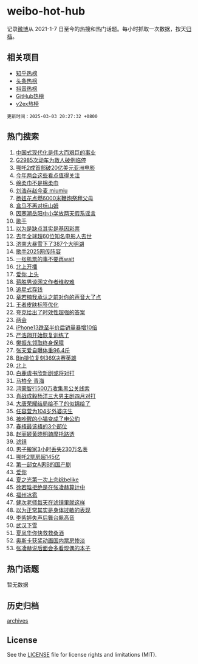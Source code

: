 # weibo-hot-hub

记录[微博](https://www.weibo.com)从 2021-1-7 日至今的热搜和热门话题。每小时抓取一次数据，按天[归档](archives)。

## 相关项目

- [知乎热榜](https://github.com/lonnyzhang423/zhihu-hot-hub)
- [头条热榜](https://github.com/lonnyzhang423/toutiao-hot-hub)
- [抖音热榜](https://github.com/lonnyzhang423/douyin-hot-hub)
- [GitHub热榜](https://github.com/lonnyzhang423/github-hot-hub)
- [v2ex热榜](https://github.com/lonnyzhang423/v2ex-hot-hub)


`更新时间：2025-03-03 20:27:32 +0800`

## 热门搜索

1. [中国式现代化是伟大而艰巨的事业](https://m.weibo.cn/search?containerid=100103type%3D1%26t%3D10%26q%3D%23%E4%B8%AD%E5%9B%BD%E5%BC%8F%E7%8E%B0%E4%BB%A3%E5%8C%96%E6%98%AF%E4%BC%9F%E5%A4%A7%E8%80%8C%E8%89%B0%E5%B7%A8%E7%9A%84%E4%BA%8B%E4%B8%9A%23&stream_entry_id=51&isnewpage=1&extparam=seat%3D1%26pos%3D0%26cate%3D10103%26q%3D%2523%25E4%25B8%25AD%25E5%259B%25BD%25E5%25BC%258F%25E7%258E%25B0%25E4%25BB%25A3%25E5%258C%2596%25E6%2598%25AF%25E4%25BC%259F%25E5%25A4%25A7%25E8%2580%258C%25E8%2589%25B0%25E5%25B7%25A8%25E7%259A%2584%25E4%25BA%258B%25E4%25B8%259A%2523%26filter_type%3Drealtimehot%26dgr%3D0%26c_type%3D51%26stream_entry_id%3D51%26display_time%3D1741004850%26pre_seqid%3D17410048509150345794493)
1. [G2985次动车为救人破例临停](https://m.weibo.cn/search?containerid=100103type%3D1%26t%3D10%26q%3D%23G2985%E6%AC%A1%E5%8A%A8%E8%BD%A6%E4%B8%BA%E6%95%91%E4%BA%BA%E7%A0%B4%E4%BE%8B%E4%B8%B4%E5%81%9C%23&stream_entry_id=31&isnewpage=1&extparam=seat%3D1%26pos%3D0%26realpos%3D1%26filter_type%3Drealtimehot%26c_type%3D31%26lcate%3D5001%26cate%3D5001%26band_rank%3D1%26q%3D%2523G2985%25E6%25AC%25A1%25E5%258A%25A8%25E8%25BD%25A6%25E4%25B8%25BA%25E6%2595%2591%25E4%25BA%25BA%25E7%25A0%25B4%25E4%25BE%258B%25E4%25B8%25B4%25E5%2581%259C%2523%26dgr%3D0%26flag%3D32768%26stream_entry_id%3D31%26display_time%3D1741004850%26pre_seqid%3D17410048509150345794493)
1. [哪吒2成首部破20亿美元亚洲电影](https://m.weibo.cn/search?containerid=100103type%3D1%26t%3D10%26q%3D%23%E5%93%AA%E5%90%922%E6%88%90%E9%A6%96%E9%83%A8%E7%A0%B420%E4%BA%BF%E7%BE%8E%E5%85%83%E4%BA%9A%E6%B4%B2%E7%94%B5%E5%BD%B1%23&stream_entry_id=31&isnewpage=1&extparam=seat%3D1%26pos%3D1%26realpos%3D2%26filter_type%3Drealtimehot%26c_type%3D31%26lcate%3D5001%26cate%3D5001%26band_rank%3D2%26q%3D%2523%25E5%2593%25AA%25E5%2590%25922%25E6%2588%2590%25E9%25A6%2596%25E9%2583%25A8%25E7%25A0%25B420%25E4%25BA%25BF%25E7%25BE%258E%25E5%2585%2583%25E4%25BA%259A%25E6%25B4%25B2%25E7%2594%25B5%25E5%25BD%25B1%2523%26dgr%3D0%26flag%3D2%26stream_entry_id%3D31%26display_time%3D1741004850%26pre_seqid%3D17410048509150345794493)
1. [今年两会这些看点值得关注](https://m.weibo.cn/search?containerid=100103type%3D1%26t%3D10%26q%3D%23%E4%BB%8A%E5%B9%B4%E4%B8%A4%E4%BC%9A%E8%BF%99%E4%BA%9B%E7%9C%8B%E7%82%B9%E5%80%BC%E5%BE%97%E5%85%B3%E6%B3%A8%23&stream_entry_id=31&isnewpage=1&extparam=seat%3D1%26pos%3D2%26realpos%3D3%26filter_type%3Drealtimehot%26c_type%3D31%26lcate%3D5001%26cate%3D5001%26band_rank%3D3%26q%3D%2523%25E4%25BB%258A%25E5%25B9%25B4%25E4%25B8%25A4%25E4%25BC%259A%25E8%25BF%2599%25E4%25BA%259B%25E7%259C%258B%25E7%2582%25B9%25E5%2580%25BC%25E5%25BE%2597%25E5%2585%25B3%25E6%25B3%25A8%2523%26dgr%3D0%26flag%3D0%26stream_entry_id%3D31%26display_time%3D1741004850%26pre_seqid%3D17410048509150345794493)
1. [绵柔巾不是棉柔巾](https://m.weibo.cn/search?containerid=100103type%3D1%26t%3D10%26q%3D%23%E7%BB%B5%E6%9F%94%E5%B7%BE%E4%B8%8D%E6%98%AF%E6%A3%89%E6%9F%94%E5%B7%BE%23&stream_entry_id=31&isnewpage=1&extparam=seat%3D1%26pos%3D3%26filter_type%3Drealtimehot%26c_type%3D31%26lcate%3D5001%26is_ad_pos%3D1%26topic_ad%3D1%26band_rank%3D4%26cate%3D5001%26q%3D%2523%25E7%25BB%25B5%25E6%259F%2594%25E5%25B7%25BE%25E4%25B8%258D%25E6%2598%25AF%25E6%25A3%2589%25E6%259F%2594%25E5%25B7%25BE%2523%26dgr%3D0%26stream_entry_id%3D31%26adid%3D277899%26display_time%3D1741004850%26pre_seqid%3D17410048509150345794493)
1. [刘浩存赵今麦 miumiu](https://m.weibo.cn/search?containerid=100103type%3D1%26t%3D10%26q%3D%E5%88%98%E6%B5%A9%E5%AD%98%E8%B5%B5%E4%BB%8A%E9%BA%A6+miumiu&stream_entry_id=31&isnewpage=1&extparam=seat%3D1%26pos%3D4%26realpos%3D4%26filter_type%3Drealtimehot%26c_type%3D31%26lcate%3D5001%26cate%3D5001%26band_rank%3D4%26q%3D%25E5%2588%2598%25E6%25B5%25A9%25E5%25AD%2598%25E8%25B5%25B5%25E4%25BB%258A%25E9%25BA%25A6%2520miumiu%26dgr%3D0%26flag%3D2%26stream_entry_id%3D31%26display_time%3D1741004850%26pre_seqid%3D17410048509150345794493)
1. [杨妞花点燃6000米鞭炮祭拜父母](https://m.weibo.cn/search?containerid=100103type%3D1%26t%3D10%26q%3D%23%E6%9D%A8%E5%A6%9E%E8%8A%B1%E7%82%B9%E7%87%836000%E7%B1%B3%E9%9E%AD%E7%82%AE%E7%A5%AD%E6%8B%9C%E7%88%B6%E6%AF%8D%23&stream_entry_id=31&isnewpage=1&extparam=seat%3D1%26pos%3D5%26realpos%3D5%26filter_type%3Drealtimehot%26c_type%3D31%26lcate%3D5001%26cate%3D5001%26band_rank%3D5%26q%3D%2523%25E6%259D%25A8%25E5%25A6%259E%25E8%258A%25B1%25E7%2582%25B9%25E7%2587%25836000%25E7%25B1%25B3%25E9%259E%25AD%25E7%2582%25AE%25E7%25A5%25AD%25E6%258B%259C%25E7%2588%25B6%25E6%25AF%258D%2523%26dgr%3D0%26flag%3D1%26stream_entry_id%3D31%26display_time%3D1741004850%26pre_seqid%3D17410048509150345794493)
1. [盒马不再对标山姆](https://m.weibo.cn/search?containerid=100103type%3D1%26t%3D10%26q%3D%23%E7%9B%92%E9%A9%AC%E4%B8%8D%E5%86%8D%E5%AF%B9%E6%A0%87%E5%B1%B1%E5%A7%86%23&stream_entry_id=31&isnewpage=1&extparam=seat%3D1%26pos%3D6%26realpos%3D6%26filter_type%3Drealtimehot%26c_type%3D31%26lcate%3D5001%26cate%3D5001%26band_rank%3D6%26q%3D%2523%25E7%259B%2592%25E9%25A9%25AC%25E4%25B8%258D%25E5%2586%258D%25E5%25AF%25B9%25E6%25A0%2587%25E5%25B1%25B1%25E5%25A7%2586%2523%26dgr%3D0%26flag%3D2%26stream_entry_id%3D31%26display_time%3D1741004850%26pre_seqid%3D17410048509150345794493)
1. [因寒潮岳阳中小学放两天假系谣言](https://m.weibo.cn/search?containerid=100103type%3D1%26t%3D10%26q%3D%23%E5%9B%A0%E5%AF%92%E6%BD%AE%E5%B2%B3%E9%98%B3%E4%B8%AD%E5%B0%8F%E5%AD%A6%E6%94%BE%E4%B8%A4%E5%A4%A9%E5%81%87%E7%B3%BB%E8%B0%A3%E8%A8%80%23&stream_entry_id=31&isnewpage=1&extparam=seat%3D1%26pos%3D7%26filter_type%3Drealtimehot%26c_type%3D31%26lcate%3D5001%26is_ad_pos%3D1%26cate%3D5001%26stream_entry_id%3D31%26q%3D%2523%25E5%259B%25A0%25E5%25AF%2592%25E6%25BD%25AE%25E5%25B2%25B3%25E9%2598%25B3%25E4%25B8%25AD%25E5%25B0%258F%25E5%25AD%25A6%25E6%2594%25BE%25E4%25B8%25A4%25E5%25A4%25A9%25E5%2581%2587%25E7%25B3%25BB%25E8%25B0%25A3%25E8%25A8%2580%2523%26dgr%3D0%26band_rank%3D7%26adid%3D278061%26display_time%3D1741004850%26pre_seqid%3D17410048509150345794493)
1. [歌手](https://m.weibo.cn/search?containerid=100103type%3D1%26t%3D10%26q%3D%E6%AD%8C%E6%89%8B&stream_entry_id=31&isnewpage=1&extparam=seat%3D1%26pos%3D8%26realpos%3D7%26filter_type%3Drealtimehot%26c_type%3D31%26lcate%3D5001%26cate%3D5001%26band_rank%3D7%26q%3D%25E6%25AD%258C%25E6%2589%258B%26dgr%3D0%26flag%3D1%26stream_entry_id%3D31%26display_time%3D1741004850%26pre_seqid%3D17410048509150345794493)
1. [以为是缺点其实是基因彩票](https://m.weibo.cn/search?containerid=100103type%3D1%26t%3D10%26q%3D%23%E4%BB%A5%E4%B8%BA%E6%98%AF%E7%BC%BA%E7%82%B9%E5%85%B6%E5%AE%9E%E6%98%AF%E5%9F%BA%E5%9B%A0%E5%BD%A9%E7%A5%A8%23&stream_entry_id=31&isnewpage=1&extparam=seat%3D1%26pos%3D9%26realpos%3D8%26filter_type%3Drealtimehot%26c_type%3D31%26lcate%3D5001%26cate%3D5001%26band_rank%3D8%26q%3D%2523%25E4%25BB%25A5%25E4%25B8%25BA%25E6%2598%25AF%25E7%25BC%25BA%25E7%2582%25B9%25E5%2585%25B6%25E5%25AE%259E%25E6%2598%25AF%25E5%259F%25BA%25E5%259B%25A0%25E5%25BD%25A9%25E7%25A5%25A8%2523%26dgr%3D0%26flag%3D0%26stream_entry_id%3D31%26display_time%3D1741004850%26pre_seqid%3D17410048509150345794493)
1. [去年全球超60位知名电影人去世](https://m.weibo.cn/search?containerid=100103type%3D1%26t%3D10%26q%3D%23%E5%8E%BB%E5%B9%B4%E5%85%A8%E7%90%83%E8%B6%8560%E4%BD%8D%E7%9F%A5%E5%90%8D%E7%94%B5%E5%BD%B1%E4%BA%BA%E5%8E%BB%E4%B8%96%23&stream_entry_id=31&isnewpage=1&extparam=seat%3D1%26pos%3D10%26realpos%3D9%26filter_type%3Drealtimehot%26c_type%3D31%26lcate%3D5001%26cate%3D5001%26band_rank%3D9%26q%3D%2523%25E5%258E%25BB%25E5%25B9%25B4%25E5%2585%25A8%25E7%2590%2583%25E8%25B6%258560%25E4%25BD%258D%25E7%259F%25A5%25E5%2590%258D%25E7%2594%25B5%25E5%25BD%25B1%25E4%25BA%25BA%25E5%258E%25BB%25E4%25B8%2596%2523%26dgr%3D0%26flag%3D1%26stream_entry_id%3D31%26display_time%3D1741004850%26pre_seqid%3D17410048509150345794493)
1. [济南大暴雪下了387个大明湖](https://m.weibo.cn/search?containerid=100103type%3D1%26t%3D10%26q%3D%23%E6%B5%8E%E5%8D%97%E5%A4%A7%E6%9A%B4%E9%9B%AA%E4%B8%8B%E4%BA%86387%E4%B8%AA%E5%A4%A7%E6%98%8E%E6%B9%96%23&stream_entry_id=31&isnewpage=1&extparam=seat%3D1%26pos%3D11%26realpos%3D10%26filter_type%3Drealtimehot%26c_type%3D31%26lcate%3D5001%26cate%3D5001%26band_rank%3D10%26q%3D%2523%25E6%25B5%258E%25E5%258D%2597%25E5%25A4%25A7%25E6%259A%25B4%25E9%259B%25AA%25E4%25B8%258B%25E4%25BA%2586387%25E4%25B8%25AA%25E5%25A4%25A7%25E6%2598%258E%25E6%25B9%2596%2523%26dgr%3D0%26flag%3D0%26stream_entry_id%3D31%26display_time%3D1741004850%26pre_seqid%3D17410048509150345794493)
1. [歌手2025网传阵容](https://m.weibo.cn/search?containerid=100103type%3D1%26t%3D10%26q%3D%23%E6%AD%8C%E6%89%8B2025%E7%BD%91%E4%BC%A0%E9%98%B5%E5%AE%B9%23&stream_entry_id=31&isnewpage=1&extparam=seat%3D1%26pos%3D12%26realpos%3D11%26filter_type%3Drealtimehot%26c_type%3D31%26lcate%3D5001%26cate%3D5001%26band_rank%3D11%26q%3D%2523%25E6%25AD%258C%25E6%2589%258B2025%25E7%25BD%2591%25E4%25BC%25A0%25E9%2598%25B5%25E5%25AE%25B9%2523%26dgr%3D0%26flag%3D1%26stream_entry_id%3D31%26display_time%3D1741004850%26pre_seqid%3D17410048509150345794493)
1. [一张机票的事不要再wait](https://m.weibo.cn/search?containerid=100103type%3D1%26t%3D10%26q%3D%E4%B8%80%E5%BC%A0%E6%9C%BA%E7%A5%A8%E7%9A%84%E4%BA%8B%E4%B8%8D%E8%A6%81%E5%86%8Dwait&stream_entry_id=31&isnewpage=1&extparam=seat%3D1%26pos%3D13%26realpos%3D12%26filter_type%3Drealtimehot%26c_type%3D31%26lcate%3D5001%26cate%3D5001%26band_rank%3D12%26q%3D%25E4%25B8%2580%25E5%25BC%25A0%25E6%259C%25BA%25E7%25A5%25A8%25E7%259A%2584%25E4%25BA%258B%25E4%25B8%258D%25E8%25A6%2581%25E5%2586%258Dwait%26dgr%3D0%26flag%3D2%26stream_entry_id%3D31%26display_time%3D1741004850%26pre_seqid%3D17410048509150345794493)
1. [北上开播](https://m.weibo.cn/search?containerid=100103type%3D1%26t%3D10%26q%3D%E5%8C%97%E4%B8%8A%E5%BC%80%E6%92%AD&stream_entry_id=31&isnewpage=1&extparam=seat%3D1%26pos%3D14%26realpos%3D13%26filter_type%3Drealtimehot%26c_type%3D31%26lcate%3D5001%26cate%3D5001%26band_rank%3D13%26q%3D%25E5%258C%2597%25E4%25B8%258A%25E5%25BC%2580%25E6%2592%25AD%26dgr%3D0%26flag%3D1%26stream_entry_id%3D31%26display_time%3D1741004850%26pre_seqid%3D17410048509150345794493)
1. [爱你 上头](https://m.weibo.cn/search?containerid=100103type%3D1%26t%3D10%26q%3D%E7%88%B1%E4%BD%A0+%E4%B8%8A%E5%A4%B4&stream_entry_id=31&isnewpage=1&extparam=seat%3D1%26pos%3D15%26realpos%3D14%26filter_type%3Drealtimehot%26c_type%3D31%26lcate%3D5001%26cate%3D5001%26band_rank%3D14%26q%3D%25E7%2588%25B1%25E4%25BD%25A0%2520%25E4%25B8%258A%25E5%25A4%25B4%26dgr%3D0%26flag%3D1%26stream_entry_id%3D31%26display_time%3D1741004850%26pre_seqid%3D17410048509150345794493)
1. [蒋胜男谈网文作者维权难](https://m.weibo.cn/search?containerid=100103type%3D1%26t%3D10%26q%3D%23%E8%92%8B%E8%83%9C%E7%94%B7%E8%B0%88%E7%BD%91%E6%96%87%E4%BD%9C%E8%80%85%E7%BB%B4%E6%9D%83%E9%9A%BE%23&stream_entry_id=31&isnewpage=1&extparam=seat%3D1%26pos%3D16%26realpos%3D15%26filter_type%3Drealtimehot%26c_type%3D31%26lcate%3D5001%26cate%3D5001%26band_rank%3D15%26q%3D%2523%25E8%2592%258B%25E8%2583%259C%25E7%2594%25B7%25E8%25B0%2588%25E7%25BD%2591%25E6%2596%2587%25E4%25BD%259C%25E8%2580%2585%25E7%25BB%25B4%25E6%259D%2583%25E9%259A%25BE%2523%26dgr%3D0%26flag%3D1%26stream_entry_id%3D31%26display_time%3D1741004850%26pre_seqid%3D17410048509150345794493)
1. [追星式存钱](https://m.weibo.cn/search?containerid=100103type%3D1%26t%3D10%26q%3D%E8%BF%BD%E6%98%9F%E5%BC%8F%E5%AD%98%E9%92%B1&stream_entry_id=31&isnewpage=1&extparam=seat%3D1%26pos%3D17%26realpos%3D16%26filter_type%3Drealtimehot%26c_type%3D31%26lcate%3D5001%26cate%3D5001%26band_rank%3D16%26q%3D%25E8%25BF%25BD%25E6%2598%259F%25E5%25BC%258F%25E5%25AD%2598%25E9%2592%25B1%26dgr%3D0%26flag%3D1%26stream_entry_id%3D31%26display_time%3D1741004850%26pre_seqid%3D17410048509150345794493)
1. [章若楠我承认之前对你的声音大了点](https://m.weibo.cn/search?containerid=100103type%3D1%26t%3D10%26q%3D%E7%AB%A0%E8%8B%A5%E6%A5%A0%E6%88%91%E6%89%BF%E8%AE%A4%E4%B9%8B%E5%89%8D%E5%AF%B9%E4%BD%A0%E7%9A%84%E5%A3%B0%E9%9F%B3%E5%A4%A7%E4%BA%86%E7%82%B9&stream_entry_id=31&isnewpage=1&extparam=seat%3D1%26pos%3D18%26realpos%3D17%26filter_type%3Drealtimehot%26c_type%3D31%26lcate%3D5001%26cate%3D5001%26band_rank%3D17%26q%3D%25E7%25AB%25A0%25E8%258B%25A5%25E6%25A5%25A0%25E6%2588%2591%25E6%2589%25BF%25E8%25AE%25A4%25E4%25B9%258B%25E5%2589%258D%25E5%25AF%25B9%25E4%25BD%25A0%25E7%259A%2584%25E5%25A3%25B0%25E9%259F%25B3%25E5%25A4%25A7%25E4%25BA%2586%25E7%2582%25B9%26dgr%3D0%26flag%3D2%26stream_entry_id%3D31%26display_time%3D1741004850%26pre_seqid%3D17410048509150345794493)
1. [王者皮肤标签优化](https://m.weibo.cn/search?containerid=100103type%3D1%26t%3D10%26q%3D%23%E7%8E%8B%E8%80%85%E7%9A%AE%E8%82%A4%E6%A0%87%E7%AD%BE%E4%BC%98%E5%8C%96%23&stream_entry_id=31&isnewpage=1&extparam=seat%3D1%26pos%3D19%26realpos%3D18%26filter_type%3Drealtimehot%26c_type%3D31%26lcate%3D5001%26cate%3D5001%26band_rank%3D18%26q%3D%2523%25E7%258E%258B%25E8%2580%2585%25E7%259A%25AE%25E8%2582%25A4%25E6%25A0%2587%25E7%25AD%25BE%25E4%25BC%2598%25E5%258C%2596%2523%26dgr%3D0%26flag%3D0%26stream_entry_id%3D31%26display_time%3D1741004850%26pre_seqid%3D17410048509150345794493)
1. [夸克给出了时效性超强的答案](https://m.weibo.cn/search?containerid=100103type%3D1%26t%3D10%26q%3D%23%E5%A4%B8%E5%85%8B%E7%BB%99%E5%87%BA%E4%BA%86%E6%97%B6%E6%95%88%E6%80%A7%E8%B6%85%E5%BC%BA%E7%9A%84%E7%AD%94%E6%A1%88%23&stream_entry_id=31&isnewpage=1&extparam=seat%3D1%26pos%3D20%26realpos%3D19%26band_rank%3D19%26c_type%3D31%26lcate%3D5001%26cate%3D5001%26filter_type%3Drealtimehot%26flag%3D1%26q%3D%2523%25E5%25A4%25B8%25E5%2585%258B%25E7%25BB%2599%25E5%2587%25BA%25E4%25BA%2586%25E6%2597%25B6%25E6%2595%2588%25E6%2580%25A7%25E8%25B6%2585%25E5%25BC%25BA%25E7%259A%2584%25E7%25AD%2594%25E6%25A1%2588%2523%26dgr%3D0%26stream_entry_id%3D31%26adid%3D278078%26display_time%3D1741004850%26pre_seqid%3D17410048509150345794493)
1. [两会](https://m.weibo.cn/search?containerid=100103type%3D1%26t%3D10%26q%3D%23%E4%B8%A4%E4%BC%9A%23&stream_entry_id=31&isnewpage=1&extparam=seat%3D1%26pos%3D21%26realpos%3D20%26filter_type%3Drealtimehot%26c_type%3D31%26lcate%3D5001%26cate%3D5001%26band_rank%3D20%26q%3D%2523%25E4%25B8%25A4%25E4%25BC%259A%2523%26dgr%3D0%26flag%3D0%26stream_entry_id%3D31%26display_time%3D1741004850%26pre_seqid%3D17410048509150345794493)
1. [iPhone13跌至半价后销量暴增10倍](https://m.weibo.cn/search?containerid=100103type%3D1%26t%3D10%26q%3D%23iPhone13%E8%B7%8C%E8%87%B3%E5%8D%8A%E4%BB%B7%E5%90%8E%E9%94%80%E9%87%8F%E6%9A%B4%E5%A2%9E10%E5%80%8D%23&stream_entry_id=31&isnewpage=1&extparam=seat%3D1%26pos%3D22%26realpos%3D21%26filter_type%3Drealtimehot%26c_type%3D31%26lcate%3D5001%26cate%3D5001%26band_rank%3D21%26q%3D%2523iPhone13%25E8%25B7%258C%25E8%2587%25B3%25E5%258D%258A%25E4%25BB%25B7%25E5%2590%258E%25E9%2594%2580%25E9%2587%258F%25E6%259A%25B4%25E5%25A2%259E10%25E5%2580%258D%2523%26dgr%3D0%26flag%3D1%26stream_entry_id%3D31%26display_time%3D1741004850%26pre_seqid%3D17410048509150345794493)
1. [严浩翔开始恢复训练了](https://m.weibo.cn/search?containerid=100103type%3D1%26t%3D10%26q%3D%23%E4%B8%A5%E6%B5%A9%E7%BF%94%E5%BC%80%E5%A7%8B%E6%81%A2%E5%A4%8D%E8%AE%AD%E7%BB%83%E4%BA%86%23&stream_entry_id=31&isnewpage=1&extparam=seat%3D1%26pos%3D23%26realpos%3D22%26filter_type%3Drealtimehot%26c_type%3D31%26lcate%3D5001%26cate%3D5001%26band_rank%3D22%26q%3D%2523%25E4%25B8%25A5%25E6%25B5%25A9%25E7%25BF%2594%25E5%25BC%2580%25E5%25A7%258B%25E6%2581%25A2%25E5%25A4%258D%25E8%25AE%25AD%25E7%25BB%2583%25E4%25BA%2586%2523%26dgr%3D0%26flag%3D1%26stream_entry_id%3D31%26display_time%3D1741004850%26pre_seqid%3D17410048509150345794493)
1. [樊振东领取终身保障](https://m.weibo.cn/search?containerid=100103type%3D1%26t%3D10%26q%3D%23%E6%A8%8A%E6%8C%AF%E4%B8%9C%E9%A2%86%E5%8F%96%E7%BB%88%E8%BA%AB%E4%BF%9D%E9%9A%9C%23&stream_entry_id=31&isnewpage=1&extparam=seat%3D1%26pos%3D24%26realpos%3D23%26filter_type%3Drealtimehot%26c_type%3D31%26lcate%3D5001%26cate%3D5001%26band_rank%3D23%26q%3D%2523%25E6%25A8%258A%25E6%258C%25AF%25E4%25B8%259C%25E9%25A2%2586%25E5%258F%2596%25E7%25BB%2588%25E8%25BA%25AB%25E4%25BF%259D%25E9%259A%259C%2523%26dgr%3D0%26flag%3D1%26stream_entry_id%3D31%26display_time%3D1741004850%26pre_seqid%3D17410048509150345794493)
1. [张天爱自曝体重96.4斤](https://m.weibo.cn/search?containerid=100103type%3D1%26t%3D10%26q%3D%23%E5%BC%A0%E5%A4%A9%E7%88%B1%E8%87%AA%E6%9B%9D%E4%BD%93%E9%87%8D96.4%E6%96%A4%23&stream_entry_id=31&isnewpage=1&extparam=seat%3D1%26pos%3D25%26realpos%3D24%26filter_type%3Drealtimehot%26c_type%3D31%26lcate%3D5001%26cate%3D5001%26band_rank%3D24%26q%3D%2523%25E5%25BC%25A0%25E5%25A4%25A9%25E7%2588%25B1%25E8%2587%25AA%25E6%259B%259D%25E4%25BD%2593%25E9%2587%258D96.4%25E6%2596%25A4%2523%26dgr%3D0%26flag%3D0%26stream_entry_id%3D31%26display_time%3D1741004850%26pre_seqid%3D17410048509150345794493)
1. [Bin排位复刻369决赛英雄](https://m.weibo.cn/search?containerid=100103type%3D1%26t%3D10%26q%3D%23Bin%E6%8E%92%E4%BD%8D%E5%A4%8D%E5%88%BB369%E5%86%B3%E8%B5%9B%E8%8B%B1%E9%9B%84%23&stream_entry_id=31&isnewpage=1&extparam=seat%3D1%26pos%3D26%26realpos%3D25%26filter_type%3Drealtimehot%26c_type%3D31%26lcate%3D5001%26cate%3D5001%26band_rank%3D25%26q%3D%2523Bin%25E6%258E%2592%25E4%25BD%258D%25E5%25A4%258D%25E5%2588%25BB369%25E5%2586%25B3%25E8%25B5%259B%25E8%258B%25B1%25E9%259B%2584%2523%26dgr%3D0%26flag%3D1%26stream_entry_id%3D31%26display_time%3D1741004850%26pre_seqid%3D17410048509150345794493)
1. [北上](https://m.weibo.cn/search?containerid=100103type%3D1%26t%3D10%26q%3D%E5%8C%97%E4%B8%8A&stream_entry_id=31&isnewpage=1&extparam=seat%3D1%26pos%3D27%26realpos%3D26%26filter_type%3Drealtimehot%26c_type%3D31%26lcate%3D5001%26cate%3D5001%26band_rank%3D26%26q%3D%25E5%258C%2597%25E4%25B8%258A%26dgr%3D0%26flag%3D0%26stream_entry_id%3D31%26display_time%3D1741004850%26pre_seqid%3D17410048509150345794493)
1. [白鹿虞书欣新剧或将对打](https://m.weibo.cn/search?containerid=100103type%3D1%26t%3D10%26q%3D%23%E7%99%BD%E9%B9%BF%E8%99%9E%E4%B9%A6%E6%AC%A3%E6%96%B0%E5%89%A7%E6%88%96%E5%B0%86%E5%AF%B9%E6%89%93%23&stream_entry_id=31&isnewpage=1&extparam=seat%3D1%26pos%3D28%26realpos%3D27%26filter_type%3Drealtimehot%26c_type%3D31%26lcate%3D5001%26cate%3D5001%26band_rank%3D27%26q%3D%2523%25E7%2599%25BD%25E9%25B9%25BF%25E8%2599%259E%25E4%25B9%25A6%25E6%25AC%25A3%25E6%2596%25B0%25E5%2589%25A7%25E6%2588%2596%25E5%25B0%2586%25E5%25AF%25B9%25E6%2589%2593%2523%26dgr%3D0%26flag%3D1%26stream_entry_id%3D31%26display_time%3D1741004850%26pre_seqid%3D17410048509150345794493)
1. [马柏全 青海](https://m.weibo.cn/search?containerid=100103type%3D1%26t%3D10%26q%3D%E9%A9%AC%E6%9F%8F%E5%85%A8+%E9%9D%92%E6%B5%B7&stream_entry_id=31&isnewpage=1&extparam=seat%3D1%26pos%3D29%26realpos%3D28%26filter_type%3Drealtimehot%26c_type%3D31%26lcate%3D5001%26cate%3D5001%26band_rank%3D28%26q%3D%25E9%25A9%25AC%25E6%259F%258F%25E5%2585%25A8%2520%25E9%259D%2592%25E6%25B5%25B7%26dgr%3D0%26flag%3D1%26stream_entry_id%3D31%26display_time%3D1741004850%26pre_seqid%3D17410048509150345794493)
1. [鸿蒙智行500万收集黑公关线索](https://m.weibo.cn/search?containerid=100103type%3D1%26t%3D10%26q%3D%23%E9%B8%BF%E8%92%99%E6%99%BA%E8%A1%8C500%E4%B8%87%E6%94%B6%E9%9B%86%E9%BB%91%E5%85%AC%E5%85%B3%E7%BA%BF%E7%B4%A2%23&stream_entry_id=31&isnewpage=1&extparam=seat%3D1%26pos%3D30%26realpos%3D29%26band_rank%3D29%26c_type%3D31%26lcate%3D5001%26cate%3D5001%26filter_type%3Drealtimehot%26flag%3D1%26q%3D%2523%25E9%25B8%25BF%25E8%2592%2599%25E6%2599%25BA%25E8%25A1%258C500%25E4%25B8%2587%25E6%2594%25B6%25E9%259B%2586%25E9%25BB%2591%25E5%2585%25AC%25E5%2585%25B3%25E7%25BA%25BF%25E7%25B4%25A2%2523%26dgr%3D0%26stream_entry_id%3D31%26adid%3D278040%26display_time%3D1741004850%26pre_seqid%3D17410048509150345794493)
1. [肖战成毅杨洋三大男主剧四月对打](https://m.weibo.cn/search?containerid=100103type%3D1%26t%3D10%26q%3D%23%E8%82%96%E6%88%98%E6%88%90%E6%AF%85%E6%9D%A8%E6%B4%8B%E4%B8%89%E5%A4%A7%E7%94%B7%E4%B8%BB%E5%89%A7%E5%9B%9B%E6%9C%88%E5%AF%B9%E6%89%93%23&stream_entry_id=31&isnewpage=1&extparam=seat%3D1%26pos%3D31%26realpos%3D30%26filter_type%3Drealtimehot%26c_type%3D31%26lcate%3D5001%26cate%3D5001%26band_rank%3D30%26q%3D%2523%25E8%2582%2596%25E6%2588%2598%25E6%2588%2590%25E6%25AF%2585%25E6%259D%25A8%25E6%25B4%258B%25E4%25B8%2589%25E5%25A4%25A7%25E7%2594%25B7%25E4%25B8%25BB%25E5%2589%25A7%25E5%259B%259B%25E6%259C%2588%25E5%25AF%25B9%25E6%2589%2593%2523%26dgr%3D0%26flag%3D0%26stream_entry_id%3D31%26display_time%3D1741004850%26pre_seqid%3D17410048509150345794493)
1. [大唐荣耀结局给不了的似锦给了](https://m.weibo.cn/search?containerid=100103type%3D1%26t%3D10%26q%3D%E5%A4%A7%E5%94%90%E8%8D%A3%E8%80%80%E7%BB%93%E5%B1%80%E7%BB%99%E4%B8%8D%E4%BA%86%E7%9A%84%E4%BC%BC%E9%94%A6%E7%BB%99%E4%BA%86&stream_entry_id=31&isnewpage=1&extparam=seat%3D1%26pos%3D32%26realpos%3D31%26filter_type%3Drealtimehot%26c_type%3D31%26lcate%3D5001%26cate%3D5001%26band_rank%3D31%26q%3D%25E5%25A4%25A7%25E5%2594%2590%25E8%258D%25A3%25E8%2580%2580%25E7%25BB%2593%25E5%25B1%2580%25E7%25BB%2599%25E4%25B8%258D%25E4%25BA%2586%25E7%259A%2584%25E4%25BC%25BC%25E9%2594%25A6%25E7%25BB%2599%25E4%25BA%2586%26dgr%3D0%26flag%3D0%26stream_entry_id%3D31%26display_time%3D1741004850%26pre_seqid%3D17410048509150345794493)
1. [任容萱为104岁外婆庆生](https://m.weibo.cn/search?containerid=100103type%3D1%26t%3D10%26q%3D%23%E4%BB%BB%E5%AE%B9%E8%90%B1%E4%B8%BA104%E5%B2%81%E5%A4%96%E5%A9%86%E5%BA%86%E7%94%9F%23&stream_entry_id=31&isnewpage=1&extparam=seat%3D1%26pos%3D33%26realpos%3D32%26filter_type%3Drealtimehot%26c_type%3D31%26lcate%3D5001%26cate%3D5001%26band_rank%3D32%26q%3D%2523%25E4%25BB%25BB%25E5%25AE%25B9%25E8%2590%25B1%25E4%25B8%25BA104%25E5%25B2%2581%25E5%25A4%2596%25E5%25A9%2586%25E5%25BA%2586%25E7%2594%259F%2523%26dgr%3D0%26flag%3D1%26stream_entry_id%3D31%26display_time%3D1741004850%26pre_seqid%3D17410048509150345794493)
1. [被吵醒的小猫变成了申公豹](https://m.weibo.cn/search?containerid=100103type%3D1%26t%3D10%26q%3D%E8%A2%AB%E5%90%B5%E9%86%92%E7%9A%84%E5%B0%8F%E7%8C%AB%E5%8F%98%E6%88%90%E4%BA%86%E7%94%B3%E5%85%AC%E8%B1%B9&stream_entry_id=31&isnewpage=1&extparam=seat%3D1%26pos%3D34%26realpos%3D33%26filter_type%3Drealtimehot%26c_type%3D31%26lcate%3D5001%26cate%3D5001%26band_rank%3D33%26q%3D%25E8%25A2%25AB%25E5%2590%25B5%25E9%2586%2592%25E7%259A%2584%25E5%25B0%258F%25E7%258C%25AB%25E5%258F%2598%25E6%2588%2590%25E4%25BA%2586%25E7%2594%25B3%25E5%2585%25AC%25E8%25B1%25B9%26dgr%3D0%26flag%3D1%26stream_entry_id%3D31%26display_time%3D1741004850%26pre_seqid%3D17410048509150345794493)
1. [春捂最该捂的3个部位](https://m.weibo.cn/search?containerid=100103type%3D1%26t%3D10%26q%3D%23%E6%98%A5%E6%8D%82%E6%9C%80%E8%AF%A5%E6%8D%82%E7%9A%843%E4%B8%AA%E9%83%A8%E4%BD%8D%23&stream_entry_id=31&isnewpage=1&extparam=seat%3D1%26pos%3D35%26realpos%3D34%26filter_type%3Drealtimehot%26c_type%3D31%26lcate%3D5001%26cate%3D5001%26band_rank%3D34%26q%3D%2523%25E6%2598%25A5%25E6%258D%2582%25E6%259C%2580%25E8%25AF%25A5%25E6%258D%2582%25E7%259A%25843%25E4%25B8%25AA%25E9%2583%25A8%25E4%25BD%258D%2523%26dgr%3D0%26flag%3D0%26stream_entry_id%3D31%26display_time%3D1741004850%26pre_seqid%3D17410048509150345794493)
1. [赵丽颖黄晓明骑摩托路透](https://m.weibo.cn/search?containerid=100103type%3D1%26t%3D10%26q%3D%23%E8%B5%B5%E4%B8%BD%E9%A2%96%E9%BB%84%E6%99%93%E6%98%8E%E9%AA%91%E6%91%A9%E6%89%98%E8%B7%AF%E9%80%8F%23&stream_entry_id=31&isnewpage=1&extparam=seat%3D1%26pos%3D36%26realpos%3D35%26filter_type%3Drealtimehot%26c_type%3D31%26lcate%3D5001%26cate%3D5001%26band_rank%3D35%26q%3D%2523%25E8%25B5%25B5%25E4%25B8%25BD%25E9%25A2%2596%25E9%25BB%2584%25E6%2599%2593%25E6%2598%258E%25E9%25AA%2591%25E6%2591%25A9%25E6%2589%2598%25E8%25B7%25AF%25E9%2580%258F%2523%26dgr%3D0%26flag%3D0%26stream_entry_id%3D31%26display_time%3D1741004850%26pre_seqid%3D17410048509150345794493)
1. [滤镜](https://m.weibo.cn/search?containerid=100103type%3D1%26t%3D10%26q%3D%E6%BB%A4%E9%95%9C&stream_entry_id=31&isnewpage=1&extparam=seat%3D1%26pos%3D37%26realpos%3D36%26filter_type%3Drealtimehot%26c_type%3D31%26lcate%3D5001%26cate%3D5001%26band_rank%3D36%26q%3D%25E6%25BB%25A4%25E9%2595%259C%26dgr%3D0%26flag%3D0%26stream_entry_id%3D31%26display_time%3D1741004850%26pre_seqid%3D17410048509150345794493)
1. [男子搬家3小时丢失230万名表](https://m.weibo.cn/search?containerid=100103type%3D1%26t%3D10%26q%3D%23%E7%94%B7%E5%AD%90%E6%90%AC%E5%AE%B63%E5%B0%8F%E6%97%B6%E4%B8%A2%E5%A4%B1230%E4%B8%87%E5%90%8D%E8%A1%A8%23&stream_entry_id=31&isnewpage=1&extparam=seat%3D1%26pos%3D38%26realpos%3D37%26filter_type%3Drealtimehot%26c_type%3D31%26lcate%3D5001%26cate%3D5001%26band_rank%3D37%26q%3D%2523%25E7%2594%25B7%25E5%25AD%2590%25E6%2590%25AC%25E5%25AE%25B63%25E5%25B0%258F%25E6%2597%25B6%25E4%25B8%25A2%25E5%25A4%25B1230%25E4%25B8%2587%25E5%2590%258D%25E8%25A1%25A8%2523%26dgr%3D0%26flag%3D1%26stream_entry_id%3D31%26display_time%3D1741004850%26pre_seqid%3D17410048509150345794493)
1. [哪吒2票房超145亿](https://m.weibo.cn/search?containerid=100103type%3D1%26t%3D10%26q%3D%23%E5%93%AA%E5%90%922%E7%A5%A8%E6%88%BF%E8%B6%85145%E4%BA%BF%23&stream_entry_id=31&isnewpage=1&extparam=seat%3D1%26pos%3D39%26realpos%3D38%26filter_type%3Drealtimehot%26c_type%3D31%26lcate%3D5001%26cate%3D5001%26band_rank%3D38%26q%3D%2523%25E5%2593%25AA%25E5%2590%25922%25E7%25A5%25A8%25E6%2588%25BF%25E8%25B6%2585145%25E4%25BA%25BF%2523%26dgr%3D0%26flag%3D0%26stream_entry_id%3D31%26display_time%3D1741004850%26pre_seqid%3D17410048509150345794493)
1. [第一部女A男B的国产剧](https://m.weibo.cn/search?containerid=100103type%3D1%26t%3D10%26q%3D%E7%AC%AC%E4%B8%80%E9%83%A8%E5%A5%B3A%E7%94%B7B%E7%9A%84%E5%9B%BD%E4%BA%A7%E5%89%A7&stream_entry_id=31&isnewpage=1&extparam=seat%3D1%26pos%3D40%26realpos%3D39%26filter_type%3Drealtimehot%26c_type%3D31%26lcate%3D5001%26cate%3D5001%26band_rank%3D39%26q%3D%25E7%25AC%25AC%25E4%25B8%2580%25E9%2583%25A8%25E5%25A5%25B3A%25E7%2594%25B7B%25E7%259A%2584%25E5%259B%25BD%25E4%25BA%25A7%25E5%2589%25A7%26dgr%3D0%26flag%3D1%26stream_entry_id%3D31%26display_time%3D1741004850%26pre_seqid%3D17410048509150345794493)
1. [爱你](https://m.weibo.cn/search?containerid=100103type%3D1%26t%3D10%26q%3D%E7%88%B1%E4%BD%A0&stream_entry_id=31&isnewpage=1&extparam=seat%3D1%26pos%3D41%26realpos%3D40%26filter_type%3Drealtimehot%26c_type%3D31%26lcate%3D5001%26cate%3D5001%26band_rank%3D40%26q%3D%25E7%2588%25B1%25E4%25BD%25A0%26dgr%3D0%26flag%3D1%26stream_entry_id%3D31%26display_time%3D1741004850%26pre_seqid%3D17410048509150345794493)
1. [夏之光第一次上恋综belike](https://m.weibo.cn/search?containerid=100103type%3D1%26t%3D10%26q%3D%23%E5%A4%8F%E4%B9%8B%E5%85%89%E7%AC%AC%E4%B8%80%E6%AC%A1%E4%B8%8A%E6%81%8B%E7%BB%BCbelike%23&stream_entry_id=31&isnewpage=1&extparam=seat%3D1%26pos%3D42%26realpos%3D41%26filter_type%3Drealtimehot%26c_type%3D31%26lcate%3D5001%26cate%3D5001%26band_rank%3D41%26q%3D%2523%25E5%25A4%258F%25E4%25B9%258B%25E5%2585%2589%25E7%25AC%25AC%25E4%25B8%2580%25E6%25AC%25A1%25E4%25B8%258A%25E6%2581%258B%25E7%25BB%25BCbelike%2523%26dgr%3D0%26flag%3D1%26stream_entry_id%3D31%26display_time%3D1741004850%26pre_seqid%3D17410048509150345794493)
1. [徐若晗拒绝是在张凌赫算计中](https://m.weibo.cn/search?containerid=100103type%3D1%26t%3D10%26q%3D%E5%BE%90%E8%8B%A5%E6%99%97%E6%8B%92%E7%BB%9D%E6%98%AF%E5%9C%A8%E5%BC%A0%E5%87%8C%E8%B5%AB%E7%AE%97%E8%AE%A1%E4%B8%AD&stream_entry_id=31&isnewpage=1&extparam=seat%3D1%26pos%3D43%26realpos%3D42%26filter_type%3Drealtimehot%26c_type%3D31%26lcate%3D5001%26cate%3D5001%26band_rank%3D42%26q%3D%25E5%25BE%2590%25E8%258B%25A5%25E6%2599%2597%25E6%258B%2592%25E7%25BB%259D%25E6%2598%25AF%25E5%259C%25A8%25E5%25BC%25A0%25E5%2587%258C%25E8%25B5%25AB%25E7%25AE%2597%25E8%25AE%25A1%25E4%25B8%25AD%26dgr%3D0%26flag%3D1%26stream_entry_id%3D31%26display_time%3D1741004850%26pre_seqid%3D17410048509150345794493)
1. [福州冰雹](https://m.weibo.cn/search?containerid=100103type%3D1%26t%3D10%26q%3D%E7%A6%8F%E5%B7%9E%E5%86%B0%E9%9B%B9&stream_entry_id=31&isnewpage=1&extparam=seat%3D1%26pos%3D44%26realpos%3D43%26filter_type%3Drealtimehot%26c_type%3D31%26lcate%3D5001%26cate%3D5001%26band_rank%3D43%26q%3D%25E7%25A6%258F%25E5%25B7%259E%25E5%2586%25B0%25E9%259B%25B9%26dgr%3D0%26flag%3D1%26stream_entry_id%3D31%26display_time%3D1741004850%26pre_seqid%3D17410048509150345794493)
1. [健次老师每天在滤镜里就这样](https://m.weibo.cn/search?containerid=100103type%3D1%26t%3D10%26q%3D%E5%81%A5%E6%AC%A1%E8%80%81%E5%B8%88%E6%AF%8F%E5%A4%A9%E5%9C%A8%E6%BB%A4%E9%95%9C%E9%87%8C%E5%B0%B1%E8%BF%99%E6%A0%B7&stream_entry_id=31&isnewpage=1&extparam=seat%3D1%26pos%3D45%26realpos%3D44%26filter_type%3Drealtimehot%26c_type%3D31%26lcate%3D5001%26cate%3D5001%26band_rank%3D44%26q%3D%25E5%2581%25A5%25E6%25AC%25A1%25E8%2580%2581%25E5%25B8%2588%25E6%25AF%258F%25E5%25A4%25A9%25E5%259C%25A8%25E6%25BB%25A4%25E9%2595%259C%25E9%2587%258C%25E5%25B0%25B1%25E8%25BF%2599%25E6%25A0%25B7%26dgr%3D0%26flag%3D1%26stream_entry_id%3D31%26display_time%3D1741004850%26pre_seqid%3D17410048509150345794493)
1. [以为正常其实是身体过敏的表现](https://m.weibo.cn/search?containerid=100103type%3D1%26t%3D10%26q%3D%23%E4%BB%A5%E4%B8%BA%E6%AD%A3%E5%B8%B8%E5%85%B6%E5%AE%9E%E6%98%AF%E8%BA%AB%E4%BD%93%E8%BF%87%E6%95%8F%E7%9A%84%E8%A1%A8%E7%8E%B0%23&stream_entry_id=31&isnewpage=1&extparam=seat%3D1%26pos%3D46%26realpos%3D45%26filter_type%3Drealtimehot%26c_type%3D31%26lcate%3D5001%26cate%3D5001%26band_rank%3D45%26q%3D%2523%25E4%25BB%25A5%25E4%25B8%25BA%25E6%25AD%25A3%25E5%25B8%25B8%25E5%2585%25B6%25E5%25AE%259E%25E6%2598%25AF%25E8%25BA%25AB%25E4%25BD%2593%25E8%25BF%2587%25E6%2595%258F%25E7%259A%2584%25E8%25A1%25A8%25E7%258E%25B0%2523%26dgr%3D0%26flag%3D1%26stream_entry_id%3D31%26display_time%3D1741004850%26pre_seqid%3D17410048509150345794493)
1. [李紫婷失声后舞台飙高音](https://m.weibo.cn/search?containerid=100103type%3D1%26t%3D10%26q%3D%E6%9D%8E%E7%B4%AB%E5%A9%B7%E5%A4%B1%E5%A3%B0%E5%90%8E%E8%88%9E%E5%8F%B0%E9%A3%99%E9%AB%98%E9%9F%B3&stream_entry_id=31&isnewpage=1&extparam=seat%3D1%26pos%3D47%26realpos%3D46%26filter_type%3Drealtimehot%26c_type%3D31%26lcate%3D5001%26cate%3D5001%26band_rank%3D46%26q%3D%25E6%259D%258E%25E7%25B4%25AB%25E5%25A9%25B7%25E5%25A4%25B1%25E5%25A3%25B0%25E5%2590%258E%25E8%2588%259E%25E5%258F%25B0%25E9%25A3%2599%25E9%25AB%2598%25E9%259F%25B3%26dgr%3D0%26flag%3D1%26stream_entry_id%3D31%26display_time%3D1741004850%26pre_seqid%3D17410048509150345794493)
1. [武汉下雪](https://m.weibo.cn/search?containerid=100103type%3D1%26t%3D10%26q%3D%E6%AD%A6%E6%B1%89%E4%B8%8B%E9%9B%AA&stream_entry_id=31&isnewpage=1&extparam=seat%3D1%26pos%3D48%26realpos%3D47%26filter_type%3Drealtimehot%26c_type%3D31%26lcate%3D5001%26cate%3D5001%26band_rank%3D47%26q%3D%25E6%25AD%25A6%25E6%25B1%2589%25E4%25B8%258B%25E9%259B%25AA%26dgr%3D0%26flag%3D1%26stream_entry_id%3D31%26display_time%3D1741004850%26pre_seqid%3D17410048509150345794493)
1. [夏凤华你快救救桑酒](https://m.weibo.cn/search?containerid=100103type%3D1%26t%3D10%26q%3D%E5%A4%8F%E5%87%A4%E5%8D%8E%E4%BD%A0%E5%BF%AB%E6%95%91%E6%95%91%E6%A1%91%E9%85%92&stream_entry_id=31&isnewpage=1&extparam=seat%3D1%26pos%3D49%26realpos%3D48%26filter_type%3Drealtimehot%26c_type%3D31%26lcate%3D5001%26cate%3D5001%26band_rank%3D48%26q%3D%25E5%25A4%258F%25E5%2587%25A4%25E5%258D%258E%25E4%25BD%25A0%25E5%25BF%25AB%25E6%2595%2591%25E6%2595%2591%25E6%25A1%2591%25E9%2585%2592%26dgr%3D0%26flag%3D1%26stream_entry_id%3D31%26display_time%3D1741004850%26pre_seqid%3D17410048509150345794493)
1. [奥斯卡获奖动画国内票房惨淡](https://m.weibo.cn/search?containerid=100103type%3D1%26t%3D10%26q%3D%23%E5%A5%A5%E6%96%AF%E5%8D%A1%E8%8E%B7%E5%A5%96%E5%8A%A8%E7%94%BB%E5%9B%BD%E5%86%85%E7%A5%A8%E6%88%BF%E6%83%A8%E6%B7%A1%23&stream_entry_id=31&isnewpage=1&extparam=seat%3D1%26pos%3D50%26realpos%3D49%26filter_type%3Drealtimehot%26c_type%3D31%26lcate%3D5001%26cate%3D5001%26band_rank%3D49%26q%3D%2523%25E5%25A5%25A5%25E6%2596%25AF%25E5%258D%25A1%25E8%258E%25B7%25E5%25A5%2596%25E5%258A%25A8%25E7%2594%25BB%25E5%259B%25BD%25E5%2586%2585%25E7%25A5%25A8%25E6%2588%25BF%25E6%2583%25A8%25E6%25B7%25A1%2523%26dgr%3D0%26flag%3D0%26stream_entry_id%3D31%26display_time%3D1741004850%26pre_seqid%3D17410048509150345794493)
1. [张凌赫说后面会多看现偶的本子](https://m.weibo.cn/search?containerid=100103type%3D1%26t%3D10%26q%3D%23%E5%BC%A0%E5%87%8C%E8%B5%AB%E8%AF%B4%E5%90%8E%E9%9D%A2%E4%BC%9A%E5%A4%9A%E7%9C%8B%E7%8E%B0%E5%81%B6%E7%9A%84%E6%9C%AC%E5%AD%90%23&stream_entry_id=31&isnewpage=1&extparam=seat%3D1%26pos%3D51%26realpos%3D50%26filter_type%3Drealtimehot%26c_type%3D31%26lcate%3D5001%26cate%3D5001%26band_rank%3D50%26q%3D%2523%25E5%25BC%25A0%25E5%2587%258C%25E8%25B5%25AB%25E8%25AF%25B4%25E5%2590%258E%25E9%259D%25A2%25E4%25BC%259A%25E5%25A4%259A%25E7%259C%258B%25E7%258E%25B0%25E5%2581%25B6%25E7%259A%2584%25E6%259C%25AC%25E5%25AD%2590%2523%26dgr%3D0%26flag%3D1%26stream_entry_id%3D31%26display_time%3D1741004850%26pre_seqid%3D17410048509150345794493)

## 热门话题

暂无数据

## 历史归档

[archives](archives)

## License

See the [LICENSE](LICENSE) file for license rights and limitations (MIT).
